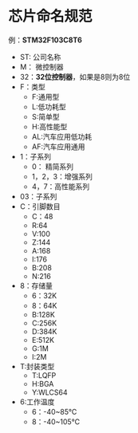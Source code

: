 # 芯片命名规范

例：**STM32F103C8T6**
- ST: 公司名称
- M： 微控制器
- 32：**32位控制器**，如果是8则为8位
- F：类型
  - F:通用型
  - L:低功耗型
  - S:简单型
  - H:高性能型
  - AL:汽车应用低功耗
  - AF:汽车应用通用
- 1：子系列
  - 0： 精简系列
  - 1，2，3：增强系列
  - 4，7：高性能系列
- 03：子系列
- C：引脚数目
  - C：48
  - R:64
  - V:100
  - Z:144
  - A:168
  - I:176
  - B:208
  - N:216
- 8：存储量
  - 6：32K
  - 8：64K
  - B:128K
  - C:256K
  - D:384K
  - E:512K
  - G:1M
  - I:2M
- T:封装类型
  - T:LQFP
  - H:BGA
  - Y:WLCS64
- 6:工作温度
  - 6：-40~85℃
  - 8：-40~105℃